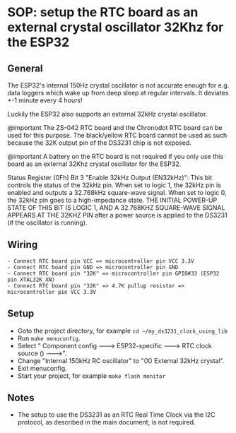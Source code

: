 # SOP: setup the RTC board as an external crystal oscillator 32Khz for the ESP32

## General
The ESP32's internal 150Hz crystal oscillator is not accurate enough for e.g. data loggers which wake up from deep sleep at regular intervals. It deviates +-1 minute every 4 hours!

Luckily the ESP32 also supports an external 32kHz crystal oscillator.

@important The ZS-042 RTC board and the Chronodot RTC board can be used for this purpose. The black/yellow RTC board cannot be used as such because the 32K output pin of the DS3231 chip is not exposed.

@important A battery on the RTC board is not required if you only use this board as an external 32Khz crystal oscillator for the ESP32.

Status Register (0Fh) Bit 3 "Enable 32kHz Output (EN32kHz)": This bit controls the status of the 32kHz pin. When set to logic 1, the 32kHz pin is enabled and outputs a 32.768kHz square-wave signal. When set to logic 0, the 32kHz pin goes to a high-impedance state. THE INITIAL POWER-UP STATE OF THIS BIT IS LOGIC 1, AND A 32.768KHZ SQUARE-WAVE SIGNAL APPEARS AT THE 32KHZ PIN after a power source is applied to the DS3231 (if the oscillator is running).

## Wiring
```
- Connect RTC board pin VCC => microcontroller pin VCC 3.3V
- Connect RTC board pin GND => microcontroller pin GND
- Connect RTC board pin "32K" => microcontroller pin GPIO#33 (ESP32 pin XTAL32K_XN)
- Connect RTC board pin "32K" => 4.7K pullup resistor => microcontroller pin VCC 3.3V
```

## Setup
- Goto the project directory, for example `cd ~/my_ds3231_clock_using_lib`
- Run `make menuconfig`.
- Select " Component config  ---> ESP32-specific  ---> RTC clock source ()  --->".
- Change "Internal 150kHz RC oscillator" to "(X) External 32kHz crystal".
- Exit menuconfig.
- Start your project, for example `make flash monitor`

## Notes
- The setup to use the DS3231 as an RTC Real Time Clock via the I2C protocol, as described in the main document, is not required.

